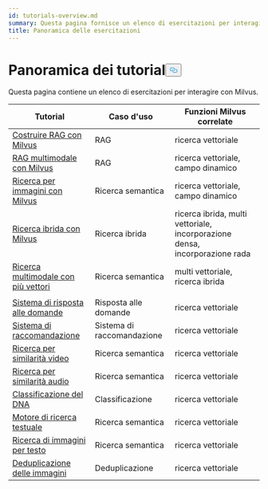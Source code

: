 ```yaml
---
id: tutorials-overview.md
summary: Questa pagina fornisce un elenco di esercitazioni per interagire con Milvus.
title: Panoramica delle esercitazioni
---
```

<h1 id="Tutorials-Overview" class="common-anchor-header">Panoramica dei tutorial<button data-href="#Tutorials-Overview" class="anchor-icon" translate="no">
      <svg translate="no"
        aria-hidden="true"
        focusable="false"
        height="20"
        version="1.1"
        viewBox="0 0 16 16"
        width="16"
      >
        <path
          fill="#0092E4"
          fill-rule="evenodd"
          d="M4 9h1v1H4c-1.5 0-3-1.69-3-3.5S2.55 3 4 3h4c1.45 0 3 1.69 3 3.5 0 1.41-.91 2.72-2 3.25V8.59c.58-.45 1-1.27 1-2.09C10 5.22 8.98 4 8 4H4c-.98 0-2 1.22-2 2.5S3 9 4 9zm9-3h-1v1h1c1 0 2 1.22 2 2.5S13.98 12 13 12H9c-.98 0-2-1.22-2-2.5 0-.83.42-1.64 1-2.09V6.25c-1.09.53-2 1.84-2 3.25C6 11.31 7.55 13 9 13h4c1.45 0 3-1.69 3-3.5S14.5 6 13 6z"
        ></path>
      </svg>
    </button></h1><p>Questa pagina contiene un elenco di esercitazioni per interagire con Milvus.</p>
<table>
<thead>
<tr><th>Tutorial</th><th>Caso d'uso</th><th>Funzioni Milvus correlate</th></tr>
</thead>
<tbody>
<tr><td><a href="/docs/it/build-rag-with-milvus.md">Costruire RAG con Milvus</a></td><td>RAG</td><td>ricerca vettoriale</td></tr>
<tr><td><a href="/docs/it/multimodal_rag_with_milvus.md">RAG multimodale con Milvus</a></td><td>RAG</td><td>ricerca vettoriale, campo dinamico</td></tr>
<tr><td><a href="/docs/it/image_similarity_search.md">Ricerca per immagini con Milvus</a></td><td>Ricerca semantica</td><td>ricerca vettoriale, campo dinamico</td></tr>
<tr><td><a href="/docs/it/hybrid_search_with_milvus.md">Ricerca ibrida con Milvus</a></td><td>Ricerca ibrida</td><td>ricerca ibrida, multi vettoriale, incorporazione densa, incorporazione rada</td></tr>
<tr><td><a href="/docs/it/multimodal_rag_with_milvus.md">Ricerca multimodale con più vettori</a></td><td>Ricerca semantica</td><td>multi vettoriale, ricerca ibrida</td></tr>
<tr><td></td></tr>
<tr><td><a href="/docs/it/question_answering_system.md">Sistema di risposta alle domande</a></td><td>Risposta alle domande</td><td>ricerca vettoriale</td></tr>
<tr><td><a href="/docs/it/recommendation_system.md">Sistema di raccomandazione</a></td><td>Sistema di raccomandazione</td><td>ricerca vettoriale</td></tr>
<tr><td><a href="/docs/it/video_similarity_search.md">Ricerca per similarità video</a></td><td>Ricerca semantica</td><td>ricerca vettoriale</td></tr>
<tr><td><a href="/docs/it/audio_similarity_search.md">Ricerca per similarità audio</a></td><td>Ricerca semantica</td><td>ricerca vettoriale</td></tr>
<tr><td><a href="/docs/it/dna_sequence_classification.md">Classificazione del DNA</a></td><td>Classificazione</td><td>ricerca vettoriale</td></tr>
<tr><td><a href="/docs/it/text_search_engine.md">Motore di ricerca testuale</a></td><td>Ricerca semantica</td><td>ricerca vettoriale</td></tr>
<tr><td><a href="/docs/it/text_image_search.md">Ricerca di immagini per testo</a></td><td>Ricerca semantica</td><td>ricerca vettoriale</td></tr>
<tr><td><a href="/docs/it/image_deduplication_system.md">Deduplicazione delle immagini</a></td><td>Deduplicazione</td><td>ricerca vettoriale</td></tr>
</tbody>
</table>
